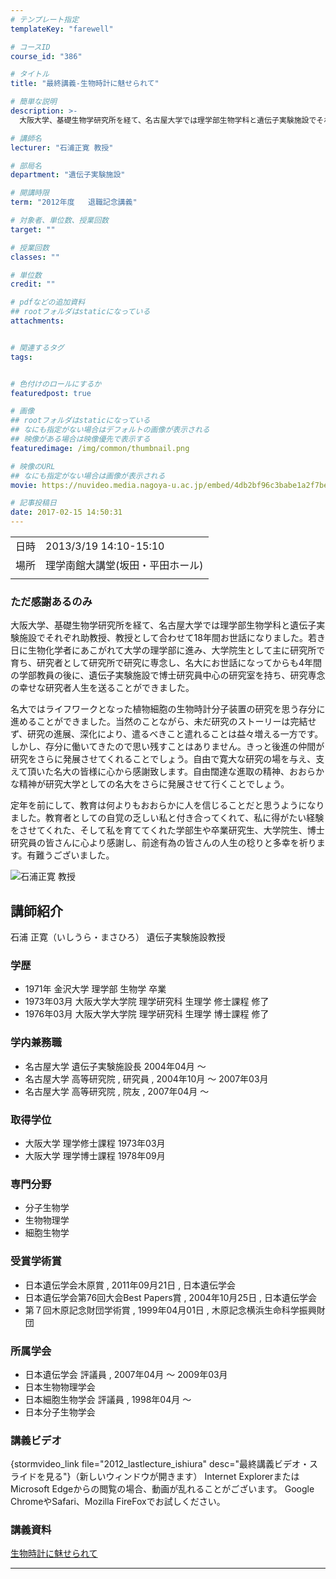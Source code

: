 ```yaml
---
# テンプレート指定
templateKey: "farewell"

# コースID
course_id: "386"

# タイトル
title: "最終講義-生物時計に魅せられて"

# 簡単な説明
description: >-
  大阪大学、基礎生物学研究所を経て、名古屋大学では理学部生物学科と遺伝子実験施設でそれぞれ助教授、教授として合わせて18年間お世話になりました。若き日に生物化学者にあこがれて大学の理学部に進み、大学院生として主に研究所で育ち、研究者として研究所で研究に専念し、名大にお世話になってからも4年間の学部教員の後に、遺伝子実験施設で博士研究員中心の研究室を持ち、研究専念の幸せな研究者人生を送ることができ ...

# 講師名
lecturer: "石浦正寛 教授"

# 部局名
department: "遺伝子実験施設"

# 開講時限
term: "2012年度	退職記念講義"

# 対象者、単位数、授業回数
target: ""

# 授業回数
classes: ""

# 単位数
credit: ""

# pdfなどの追加資料
## rootフォルダはstaticになっている
attachments:


# 関連するタグ
tags:


# 色付けのロールにするか
featuredpost: true

# 画像
## rootフォルダはstaticになっている
## なにも指定がない場合はデフォルトの画像が表示される
## 映像がある場合は映像優先で表示する
featuredimage: /img/common/thumbnail.png

# 映像のURL
## なにも指定がない場合は画像が表示される
movie: https://nuvideo.media.nagoya-u.ac.jp/embed/4db2bf96c3babe1a2f7be46dc4a1d9c333091ef1

# 記事投稿日
date: 2017-02-15 14:50:31
---
```


|   |   |
|---|---|
| 日時 | 2013/3/19  14:10-15:10 |
| 場所 | 理学南館大講堂(坂田・平田ホール) |
|   |   |


### ただ感謝あるのみ

大阪大学、基礎生物学研究所を経て、名古屋大学では理学部生物学科と遺伝子実験施設でそれぞれ助教授、教授として合わせて18年間お世話になりました。若き日に生物化学者にあこがれて大学の理学部に進み、大学院生として主に研究所で育ち、研究者として研究所で研究に専念し、名大にお世話になってからも4年間の学部教員の後に、遺伝子実験施設で博士研究員中心の研究室を持ち、研究専念の幸せな研究者人生を送ることができました。

名大ではライフワークとなった植物細胞の生物時計分子装置の研究を思う存分に進めることができました。当然のことながら、未だ研究のストーリーは完結せず、研究の進展、深化により、遣るべきこと遣れることは益々増える一方です。 しかし、存分に働いてきたので思い残すことはありません。きっと後進の仲間が研究をさらに発展させてくれることでしょう。自由で寛大な研究の場を与え、支えて頂いた名大の皆様に心から感謝致します。自由闊達な進取の精神、おおらかな精神が研究大学としての名大をさらに発展させて行くことでしょう。

定年を前にして、教育は何よりもおおらかに人を信じることだと思うようになりました。教育者としての自覚の乏しい私と付き合ってくれて、私に得がたい経験をさせてくれた、そして私を育ててくれた学部生や卒業研究生、大学院生、博士研究員の皆さんに心より感謝し、前途有為の皆さんの人生の稔りと多幸を祈ります。有難うございました。



![石浦正寛 教授](http://ocw.nagoya-u.jp/files/386/ishiura_masahiro.jpg) 
## 講師紹介

石浦 正寛（いしうら・まさひろ） 遺伝子実験施設教授

### 学歴

* 1971年 金沢大学 理学部 生物学 卒業
* 1973年03月 大阪大学大学院 理学研究科 生理学 修士課程 修了
* 1976年03月 大阪大学大学院 理学研究科 生理学 博士課程 修了

### 学内兼務職

* 名古屋大学 遺伝子実験施設長 2004年04月 〜
* 名古屋大学 高等研究院 , 研究員 , 2004年10月 〜 2007年03月
* 名古屋大学 高等研究院 , 院友 , 2007年04月 〜

### 取得学位

* 大阪大学 理学修士課程 1973年03月
* 大阪大学 理学博士課程 1978年09月

### 専門分野

* 分子生物学
* 生物物理学
* 細胞生物学

### 受賞学術賞

* 日本遺伝学会木原賞 , 2011年09月21日 , 日本遺伝学会
* 日本遺伝学会第76回大会Best Papers賞 , 2004年10月25日 , 日本遺伝学会
* 第７回木原記念財団学術賞 , 1999年04月01日 , 木原記念横浜生命科学振興財団

### 所属学会

* 日本遺伝学会 評議員 , 2007年04月 〜 2009年03月
* 日本生物物理学会
* 日本細胞生物学会 評議員 , 1998年04月 〜
* 日本分子生物学会


### 講義ビデオ

{stormvideo_link file="2012_lastlecture_ishiura" desc="最終講義ビデオ・スライドを見る"}（新しいウィンドウが開きます）
Internet ExplorerまたはMicrosoft Edgeからの閲覧の場合、動画が乱れることがございます。
Google ChromeやSafari、Mozilla FireFoxでお試しください。

### 講義資料

[生物時計に魅せられて](http://ocw.nagoya-u.jp/files/386/H24ishiura_LL.pdf) 

-----